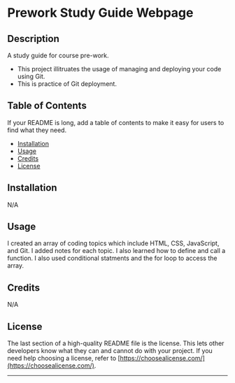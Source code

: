 # Prework Study Guide Webpage

## Description

A study guide for course pre-work.

- This project illitruates the usage of managing and deploying your code using Git.
- This is practice of Git deployment.

## Table of Contents

If your README is long, add a table of contents to make it easy for users to find what they need.

- [Installation](#installation)
- [Usage](#usage)
- [Credits](#credits)
- [License](#license)

## Installation
N/A

## Usage

I created an array of coding topics which include HTML, CSS, JavaScript, and Git. I added notes for each topic. I also learned how to define and call a function. I also used conditional statments and the for loop to access the array.

## Credits
N/A

## License

The last section of a high-quality README file is the license. This lets other developers know what they can and cannot do with your project. If you need help choosing a license, refer to [https://choosealicense.com/](https://choosealicense.com/).

---
